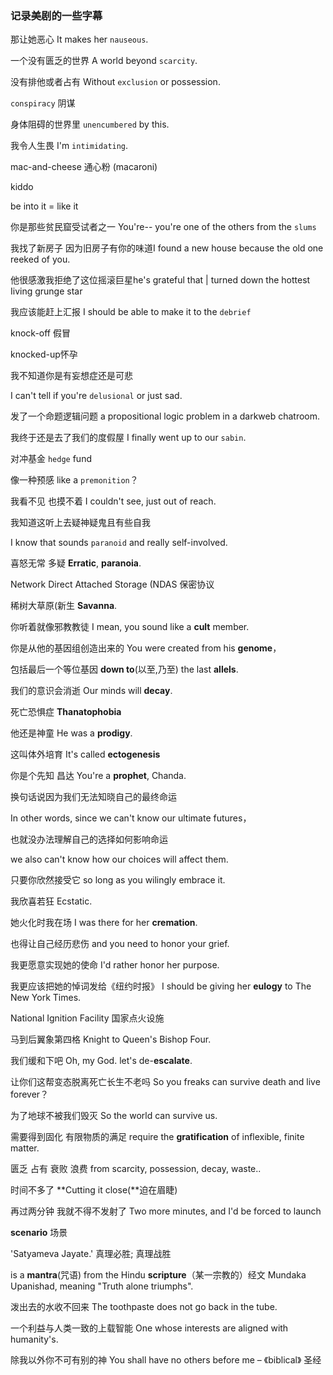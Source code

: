 ### 记录美剧的一些字幕



那让她恶心 It makes her `nauseous`.

一个没有匮乏的世界 A world beyond `scarcity`.

没有排他或者占有 Without `exclusion` or possession.

`conspiracy` 阴谋

身体阻碍的世界里 `unencumbered` by this.

我令人生畏 I'm `intimidating`.

mac-and-cheese 通心粉 (macaroni)

kiddo

be into it = like it

你是那些贫民窟受试者之一 You're-- you're one of the others from the `slums`

我找了新房子 因为旧房子有你的味道I found a new house because the old one reeked of you.

他很感激我拒绝了这位摇滚巨星he's grateful that | turned down the hottest Iiving grunge star

我应该能赶上汇报 I should be able to make it to the `debrief`

knock-off 假冒 

knocked-up怀孕

我不知道你是有妄想症还是可悲

I can't tell if you're `delusional` or just sad.

发了一个命题逻辑问题 a propositional logic problem in a darkweb chatroom.

我终于还是去了我们的度假屋 I finally went up to our `sabin`.

对冲基金 `hedge` fund

像一种预感 like a `premonition`？

我看不见 也摸不着 I couldn't see, just out of reach.

我知道这听上去疑神疑鬼且有些自我

I know that sounds `paranoid` and really self-involved.

喜怒无常 多疑  **Erratic**, **paranoia**.

Network Direct Attached Storage (NDAS 保密协议

 稀树大草原(新生 **Savanna**.

你听着就像邪教教徒 I mean, you sound like a **cult** member.

你是从他的基因组创造出来的 You were created from his **genome**，

包括最后一个等位基因 **down to**(以至,乃至) the last **allels**.

我们的意识会消逝 Our minds will **decay**.

死亡恐惧症 **Thanatophobia**

他还是神童 He was a **prodigy**.

这叫体外培育 It's called **ectogenesis**

你是个先知 昌达 You're a **prophet**, Chanda.

换句话说因为我们无法知晓自己的最终命运

In other words, since we can't know our ultimate futures，

也就没办法理解自己的选择如何影响命运

we also can't know how our choices will affect them.

只要你欣然接受它 so long as you wilingly embrace it.

我欣喜若狂 Ecstatic.

她火化时我在场 I was there for her **cremation**.

也得让自己经历悲伤 and you need to honor your grief.

我更愿意实现她的使命 I'd rather honor her purpose.

我更应该把她的悼词发给《纽约时报》 I should be giving her **eulogy** to The New York Times.

National Ignition Facility 国家点火设施

马到后翼象第四格 Knight to Queen's Bishop Four.

我们缓和下吧 Oh, my God. let's de-**escalate**.

让你们这帮变态脱离死亡长生不老吗 So you freaks can survive death and live forever？

为了地球不被我们毁灭 So the world can survive us.

需要得到固化 有限物质的满足 require the **gratification** of inflexible, finite matter.

匮乏 占有 衰败 浪费 from scarcity, possession, decay, waste..

时间不多了 **Cutting it close(**迫在眉睫)

再过两分钟 我就不得不发射了 Two more minutes, and I'd be forced to launch

**scenario** 场景

'Satyameva Jayate.' 真理必胜; 真理战胜 

is a **mantra**(咒语) from the Hindu **scripture**（某一宗教的）经文 Mundaka Upanishad, meaning "Truth alone triumphs". 

泼出去的水收不回来 The toothpaste does not go back in the tube.

一个利益与人类一致的上载智能  One whose interests are aligned with humanity's.

除我以外你不可有别的神 You shall have no others before me – 《biblical》 圣经
